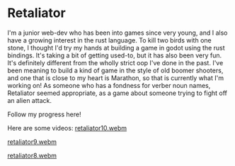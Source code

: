 # Retaliator

I'm a junior web-dev who has been into games since very young, and I also have a growing interest in the rust language. To kill two birds with one stone, I thought I'd try my hands at building a game in godot using the rust bindings. It's taking a bit of getting used-to, but it has also been very fun. It's definitely different from the wholly strict oop I've done in the past. I've been meaning to build a kind of game in the style of old boomer shooters, and one that is close to my heart is Marathon, so that is currently what I'm working on! As someone who has a fondness for verber noun names, Retaliator seemed appropriate, as a game about someone trying to fight off an alien attack.

Follow my progress here!

Here are some videos:
[retaliator10.webm](https://github.com/LaylaSilbernberg/retaliator-game/assets/119636966/506811ae-2694-4231-91c1-6071183dca6a)

[retaliator9.webm](https://github.com/LaylaSilbernberg/retaliator-game/assets/119636966/45f3566b-3cf7-4b28-8004-4204c0dc89c7)

[retaliator8.webm](https://github.com/LaylaSilbernberg/retaliator-game/assets/119636966/90d49fb4-d25d-452b-9347-c85b1535ba9d)
